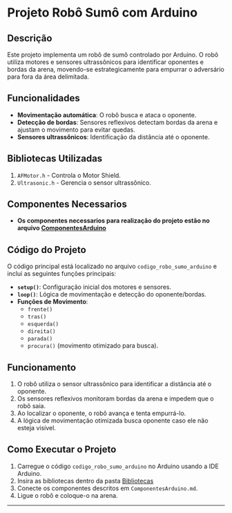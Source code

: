 # Projeto Robô Sumô com Arduino

## Descrição
Este projeto implementa um robô de sumô controlado por Arduino. O robô utiliza motores e sensores ultrassônicos para identificar oponentes e bordas da arena, movendo-se estrategicamente para empurrar o adversário para fora da área delimitada.

## Funcionalidades
- **Movimentação automática**: O robô busca e ataca o oponente.
- **Detecção de bordas**: Sensores reflexivos detectam bordas da arena e ajustam o movimento para evitar quedas.
- **Sensores ultrassônicos**: Identificação da distância até o oponente.

## Bibliotecas Utilizadas
1. `AFMotor.h` - Controla o Motor Shield.
2. `Ultrasonic.h` - Gerencia o sensor ultrassônico.

## Componentes Necessarios
- **Os componentes necessarios para realização do projeto estão no arquivo [ComponentesArduino](ComponentesArduino.md)** 


## Código do Projeto
O código principal está localizado no arquivo `codigo_robo_sumo_arduino` e inclui as seguintes funções principais:
- **`setup()`**: Configuração inicial dos motores e sensores.
- **`loop()`**: Lógica de movimentação e detecção do oponente/bordas.
- **Funções de Movimento**:
  - `frente()`
  - `tras()`
  - `esquerda()`
  - `direita()`
  - `parada()`
  - `procura()` (movimento otimizado para busca).

## Funcionamento
1. O robô utiliza o sensor ultrassônico para identificar a distância até o oponente.
2. Os sensores reflexivos monitoram bordas da arena e impedem que o robô saia.
3. Ao localizar o oponente, o robô avança e tenta empurrá-lo.
4. A lógica de movimentação otimizada busca oponente caso ele não esteja visível.

## Como Executar o Projeto
1. Carregue o código `codigo_robo_sumo_arduino` no Arduino usando a IDE Arduino.
2. Insira as bibliotecas dentro da pasta [Bibliotecas](Bibliotecas)
3. Conecte os componentes descritos em `ComponentesArduino.md`.
4. Ligue o robô e coloque-o na arena.
---

